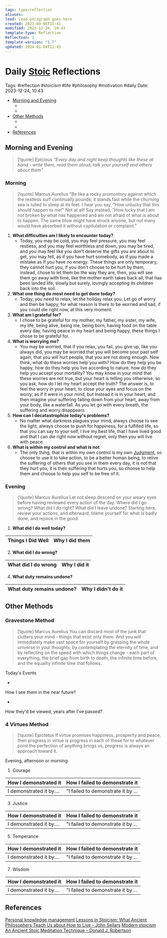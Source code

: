 ```yaml
---
tags: type/reflection
aliases: 
lead: Lead paragraph goes here
created: 2023-09-06T15:41
modified: 2023-12-24, 10:43
template-type: Reflection
Reflection: 1
template-version: "1.7"
updated: 2024-01-04T11:43
---
```



# Daily [Stoic](../SLIP-BOX/Stoicism.md) Reflections

Tags:  #reflection #stoicism #life #philosophy #motivation #daily 
Date: 2023-12-24, 10:43

- [Morning and Evening](#Morning%20and%20Evening)
	- [](#Morning%20and%20Evening#Morning%20and%20Evening#Morning|Morning)
	- [](#Morning%20and%20Evening#Morning%20and%20Evening#Evening|Evening)
- [Other Methods](#Other%20Methods)
	- [](#Other%20Methods#Other%20Methods#Gravestone%20Method|Gravestone%20Method)
	- [](#Other%20Methods#Other%20Methods#4%20Virtues%20Method|4%20Virtues%20Method)
- [References](#References)


## Morning and Evening

> [!quote] Epicious 
> _"Every day and night keep thoughts like these at hand - write them, read them aloud, talk your yourself and others about them"_

### Morning

> [!quote] Marcus Aurelius
> "Be like a rocky promontory against which the restless surf continually pounds; it stands fast while the churning sea is lulled to sleep at its feet. I hear you say, "How unlucky that this should happen to me!" Not at all! Say instead, "How lucky that I am not broken by what has happened and am not afraid of what is about to happen. The same blow might have struck anyone, but not many would have absorbed it without capitulation or complaint."

1. **What difficulties am I likely to encounter today?**
	- Today, you may be cold, you may feel pressure, you may feel restless, and you may feel worthless and down, you may be tired, and you may feel like you don't deserve the gifts you are about to get, you may fell, as if you have hurt somebody, as if you made a mistake as if you have no energy. These things are only temporary, they cannot hurt you, if you don't choose to be hurt by them, instead, chose to let them be the way they are, then, you will see them go away with time, like the mother earth takes back all, that has been landed life, slowly but surely, lovingly accepting its children back into the soil. 
2. **What one thing do most need to get done today?**
	- Today, you need to relax, let the holiday relax you. Let go of worry and then be happy, for what reason is there to be worried and sad, if you could die right now, at this very moment.  
1. **What am I grateful for?**
	- I chose to be grateful for my mother, my father, my sister, my wife, my life, being alive, being me, being born, having food on the table every day, having peace in my heart and being happy, these things I chose to be grateful for. 
2. **What is worrying me?**
	- You may be worried, that if you relax, you fail, you give up, like you always did, you may be worried that you will become your past self again, that you will hurt people, that you are not doing enough. Now think, what do these worries help you with? How do they help you be happy, how do they help you live according to nature, how do they help you accept your mortality? You may know in your mind that these worries are not true, but your heart is telling you otherwise, so you ask, how do I let my heart accept the truth? The answer is, to feel the worry in your heart, to close your eyes and focus on the worry, as if it were in your mind, but instead it is in your heart, and then imagine your suffering falling down from your heart, away from your body, like a waterfall. As you let go with every breath, the suffering and worry disappears. 
3. **How can I decatastrophize today's problems?**
	- No matter what darkness plagues your mind, always choose to see the light, always choose to push for happiness, for a fulfilled life, so that you can say to your self, I live my best life, that I have lived good and that I can die right now without regret, only then you will live with peace. 
4. **What is within my control and what is not**
	-  The only thing, that is within my own control is my own [Judgment](../SLIP-BOX/Control%20Over%20Judgment.md), so choose to use it to take action, to be a better human being, to relive the suffering of others that you see in them every day, it is not that they hurt you, it is their suffering that hurts you, so choose to help them and choose to help you self to be free of it.

### Evening

> [!quote] Marcus Aurelius
> Let not sleep descend on your weary eyes before having reviewed every action of the day. Where did I go wrong? What did I do right? What did I leave undone? Starting here, review your actions, and afterward, blame yourself for what is badly done, and rejoice in the good.

1. **What did I do well today?**

| Things I Did Well | Why I did them |
| ------------------- | ---------------- |

2. **What did I do wrong?**

| What did I do wrong | Why I did it |
| ------------------- | ---------------- |

4. **What duty remains undone?**

| What duty remains undone? | Why I didn't do it |
| ------------------- | ---------------- |

## Other Methods

### Gravestone Method

> [!quote] Marcus Aurelius
> You can discard most of the junk that clutters your mind - things that exist only there. And you will immediately make vast space for yourself by grasping the whole universe in your thoughts, by contemplating the eternity of time, and by reflecting on the speed with which things change - each part of everything, the brief gap from birth to death, the infinite time before, and the equality infinite time that follows. 

Today's Events 

-

How I see them in the near future? 

-

How they'd be viewed, years after I've passed?

### 4 Virtues Method

> [!quote] Epictetus 
> If virtue promises happiness, prosperity and peace, then progress in virtue is progress in each of these for to whatever point the perfection of anything brings us, progress is always an approach toward it.

Evening, afternoon or morning

1. Courage 

| How I demonstrated it  | How I failed to demonstrate it |
| ------------------- | ---------------- |
| I demonstrated it by....                 | "I failed to demonstrate it by ...              |

3. Justice

| How I demonstrated it  | How I failed to demonstrate it |
| ------------------- | ---------------- |
| I demonstrated it by....                 | "I failed to demonstrate it by ...             

5. Temperance

| How I demonstrated it  | How I failed to demonstrate it |
| ------------------- | ---------------- |
| I demonstrated it by....                 | "I failed to demonstrate it by ...             

7. Wisdom

| How I demonstrated it  | How I failed to demonstrate it |
| ------------------- | ---------------- |
| I demonstrated it by....                 | "I failed to demonstrate it by ...             

## References

[Personal knowledge management](Personal%20knowledge%20management.md)
[Lessons in Stoicism: What Ancient Philosophers Teach Us about How to Live - John Sellars](https://books.google.cz/books/about/Lessons_in_Stoicism.html?id=ky84zQEACAAJ&redir_esc=y)
[Modern stoicism](https://modernstoicism.com/)
[An Ancient Stoic Meditation Technique – Donald J. Robertson](https://donaldrobertson.name/2017/03/22/an-ancient-stoic-meditation-technique/)


